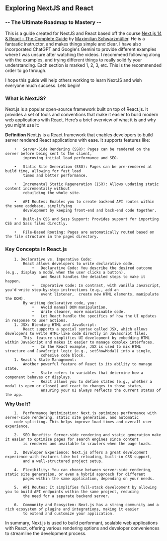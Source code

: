 ## Exploring NextJS and React
### -- The Ultimate Roadmap to Mastery --

This is a guide created for NextJS and React based off the course [Next.js 14 & React - The Complete Guide](https://www.udemy.com/course/nextjs-react-the-complete-guide/?couponCode=OF83024F) by [Maximilian Schwarzmüller](https://www.udemy.com/course/nextjs-react-the-complete-guide/#instructor-1). He is a fantastic instructor, and makes things simple and clear. I have also incorporated ChatGPT and Google's Gemini to provide different examples where I was unsure after watching the videos. I recommend following along with the examples, and trying different things to really solidify your understanding. Each section is marked 1, 2, 3, etc. This is the recommended order to go through.

I hope this guide will help others working to learn NextJS and wish everyone much success. Lets begin!

### What is NextJS?
Next.js is a popular open-source framework built on top of React.js. It provides a set of tools and conventions that make it easier to build modern web applications with React. Here’s a brief overview of what it is and why you might use it:

**Definition**
Next.js is a React framework that enables developers to build server rendered React applications with ease. It supports features like:
```
    •   Server-Side Rendering (SSR): Pages can be rendered on the server before being sent to the client,
        improving initial load performance and SEO.

    •	Static Site Generation (SSG): Pages can be pre-rendered at build time, allowing for fast load
        times and better performance.

    •	Incremental Static Regeneration (ISR): Allows updating static content incrementally without
        rebuilding the whole site.

    •	API Routes: Enables you to create backend API routes within the same codebase, simplifying
        development by keeping front-end and back-end code together.

    •	Built-in CSS and Sass Support: Provides support for importing CSS and Sass files directly.

    •	File-Based Routing: Pages are automatically routed based on the file structure in the pages directory.
```
### Key Concepts in React.js
```
    1. Declarative vs. Imperative Code:
        React allows developers to write declarative code.
            •	Declarative Code: You describe the desired outcome (e.g., display a modal when the user clicks a button),
                and React handles the detailed steps to make it happen.
            •	Imperative Code: In contrast, with vanilla JavaScript, you'd write step-by-step instructions (e.g., add an
                event listener,  create new HTML elements, manipulate the DOM).
        By writing declarative code, you:
            •	Avoid manual DOM manipulation.
            •	Write cleaner, more maintainable code.
            •	Let React handle the specifics of how the UI updates in response to user actions.
    1. JSX: Blending HTML and JavaScript:
        React supports a special syntax called JSX, which allows developers to write HTML-like code directly in JavaScript files.
        This  feature simplifies UI development by embedding HTML within JavaScript and makes it easier to manage complex interfaces.
            •	In the React example, JSX is used to mix HTML structure and JavaScript logic (e.g., setShowModal) into a single,
                cohesive code block.
    1. React’s State Management:
        Another powerful feature of React is its ability to manage state.
            •	State refers to variables that determine how a component behaves or displays.
            •	React allows you to define states (e.g., whether a modal is open or closed) and react to changes in those states,
                ensuring your UI always reflects the current status of the app.
```

**Why Use It?**
```
    1.	Performance Optimization: Next.js optimizes performance with server-side rendering, static site generation, and automatic
    code splitting. This helps improve load times and overall user experience.

    2.	SEO Benefits: Server-side rendering and static generation make it easier to optimize pages for search engines since content
        is rendered and available to crawlers when the page loads.

    3.	Developer Experience: Next.js offers a great development experience with features like hot reloading, built-in CSS support,
        and a well-structured project setup.

    4.	Flexibility: You can choose between server-side rendering, static site generation, or even a hybrid approach for different
        pages within the same application, depending on your needs.

    5.	API Routes: It simplifies full-stack development by allowing you to build API endpoints within the same project, reducing
        the need for a separate backend server.

    6.	Community and Ecosystem: Next.js has a strong community and a rich ecosystem of plugins and integrations, making it easier
        to extend and customize your application.
```

In summary, Next.js is used to build performant, scalable web applications with React, offering various rendering options and developer conveniences to streamline the development process.

